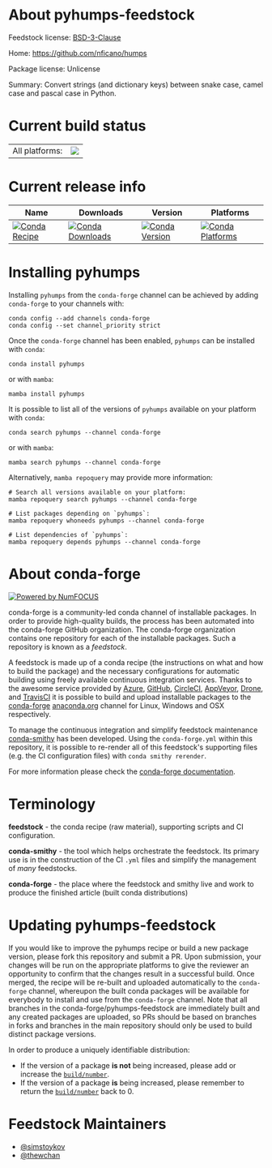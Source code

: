About pyhumps-feedstock
=======================

Feedstock license: [BSD-3-Clause](https://github.com/conda-forge/pyhumps-feedstock/blob/main/LICENSE.txt)

Home: https://github.com/nficano/humps

Package license: Unlicense

Summary: Convert strings (and dictionary keys) between snake case, camel case and pascal case in Python.

Current build status
====================


<table><tr><td>All platforms:</td>
    <td>
      <a href="https://dev.azure.com/conda-forge/feedstock-builds/_build/latest?definitionId=16241&branchName=main">
        <img src="https://dev.azure.com/conda-forge/feedstock-builds/_apis/build/status/pyhumps-feedstock?branchName=main">
      </a>
    </td>
  </tr>
</table>

Current release info
====================

| Name | Downloads | Version | Platforms |
| --- | --- | --- | --- |
| [![Conda Recipe](https://img.shields.io/badge/recipe-pyhumps-green.svg)](https://anaconda.org/conda-forge/pyhumps) | [![Conda Downloads](https://img.shields.io/conda/dn/conda-forge/pyhumps.svg)](https://anaconda.org/conda-forge/pyhumps) | [![Conda Version](https://img.shields.io/conda/vn/conda-forge/pyhumps.svg)](https://anaconda.org/conda-forge/pyhumps) | [![Conda Platforms](https://img.shields.io/conda/pn/conda-forge/pyhumps.svg)](https://anaconda.org/conda-forge/pyhumps) |

Installing pyhumps
==================

Installing `pyhumps` from the `conda-forge` channel can be achieved by adding `conda-forge` to your channels with:

```
conda config --add channels conda-forge
conda config --set channel_priority strict
```

Once the `conda-forge` channel has been enabled, `pyhumps` can be installed with `conda`:

```
conda install pyhumps
```

or with `mamba`:

```
mamba install pyhumps
```

It is possible to list all of the versions of `pyhumps` available on your platform with `conda`:

```
conda search pyhumps --channel conda-forge
```

or with `mamba`:

```
mamba search pyhumps --channel conda-forge
```

Alternatively, `mamba repoquery` may provide more information:

```
# Search all versions available on your platform:
mamba repoquery search pyhumps --channel conda-forge

# List packages depending on `pyhumps`:
mamba repoquery whoneeds pyhumps --channel conda-forge

# List dependencies of `pyhumps`:
mamba repoquery depends pyhumps --channel conda-forge
```


About conda-forge
=================

[![Powered by
NumFOCUS](https://img.shields.io/badge/powered%20by-NumFOCUS-orange.svg?style=flat&colorA=E1523D&colorB=007D8A)](https://numfocus.org)

conda-forge is a community-led conda channel of installable packages.
In order to provide high-quality builds, the process has been automated into the
conda-forge GitHub organization. The conda-forge organization contains one repository
for each of the installable packages. Such a repository is known as a *feedstock*.

A feedstock is made up of a conda recipe (the instructions on what and how to build
the package) and the necessary configurations for automatic building using freely
available continuous integration services. Thanks to the awesome service provided by
[Azure](https://azure.microsoft.com/en-us/services/devops/), [GitHub](https://github.com/),
[CircleCI](https://circleci.com/), [AppVeyor](https://www.appveyor.com/),
[Drone](https://cloud.drone.io/welcome), and [TravisCI](https://travis-ci.com/)
it is possible to build and upload installable packages to the
[conda-forge](https://anaconda.org/conda-forge) [anaconda.org](https://anaconda.org/)
channel for Linux, Windows and OSX respectively.

To manage the continuous integration and simplify feedstock maintenance
[conda-smithy](https://github.com/conda-forge/conda-smithy) has been developed.
Using the ``conda-forge.yml`` within this repository, it is possible to re-render all of
this feedstock's supporting files (e.g. the CI configuration files) with ``conda smithy rerender``.

For more information please check the [conda-forge documentation](https://conda-forge.org/docs/).

Terminology
===========

**feedstock** - the conda recipe (raw material), supporting scripts and CI configuration.

**conda-smithy** - the tool which helps orchestrate the feedstock.
                   Its primary use is in the construction of the CI ``.yml`` files
                   and simplify the management of *many* feedstocks.

**conda-forge** - the place where the feedstock and smithy live and work to
                  produce the finished article (built conda distributions)


Updating pyhumps-feedstock
==========================

If you would like to improve the pyhumps recipe or build a new
package version, please fork this repository and submit a PR. Upon submission,
your changes will be run on the appropriate platforms to give the reviewer an
opportunity to confirm that the changes result in a successful build. Once
merged, the recipe will be re-built and uploaded automatically to the
`conda-forge` channel, whereupon the built conda packages will be available for
everybody to install and use from the `conda-forge` channel.
Note that all branches in the conda-forge/pyhumps-feedstock are
immediately built and any created packages are uploaded, so PRs should be based
on branches in forks and branches in the main repository should only be used to
build distinct package versions.

In order to produce a uniquely identifiable distribution:
 * If the version of a package **is not** being increased, please add or increase
   the [``build/number``](https://docs.conda.io/projects/conda-build/en/latest/resources/define-metadata.html#build-number-and-string).
 * If the version of a package **is** being increased, please remember to return
   the [``build/number``](https://docs.conda.io/projects/conda-build/en/latest/resources/define-metadata.html#build-number-and-string)
   back to 0.

Feedstock Maintainers
=====================

* [@simstoykov](https://github.com/simstoykov/)
* [@thewchan](https://github.com/thewchan/)

